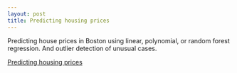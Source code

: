 ```yaml
---
layout: post
title: Predicting housing prices
---
```

Predicting house prices in Boston using linear, polynomial, or random forest regression. And outlier detection of unusual cases.

[Predicting housing prices](https://github.com/JoomiK/HousingPrices/blob/master/BostonHousing.ipynb)
